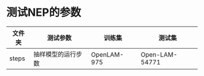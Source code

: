 # 测试NEP的参数

| 文件夹 | 测试参数          | 训练集      | 测试集          |
| ----- | ---------------- | ----------- | -------------- |
| steps | 抽样模型的运行步数 | OpenLAM-975 | Open-LAM-54771 |
